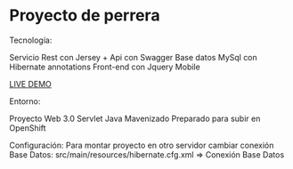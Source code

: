 <h1>Proyecto de perrera</h1>
Tecnología:

Servicio Rest con Jersey + Api con Swagger
Base datos MySql con Hibernate annotations
Front-end con Jquery Mobile

<a href="http://can-unai.rhcloud.com/">LIVE DEMO</a>

Entorno:

Proyecto Web 3.0 Servlet Java
Mavenizado
Preparado para subir en OpenShift

Configuración:
Para montar proyecto en otro servidor cambiar conexión Base Datos:
src/main/resources/hibernate.cfg.xml => Conexión Base Datos